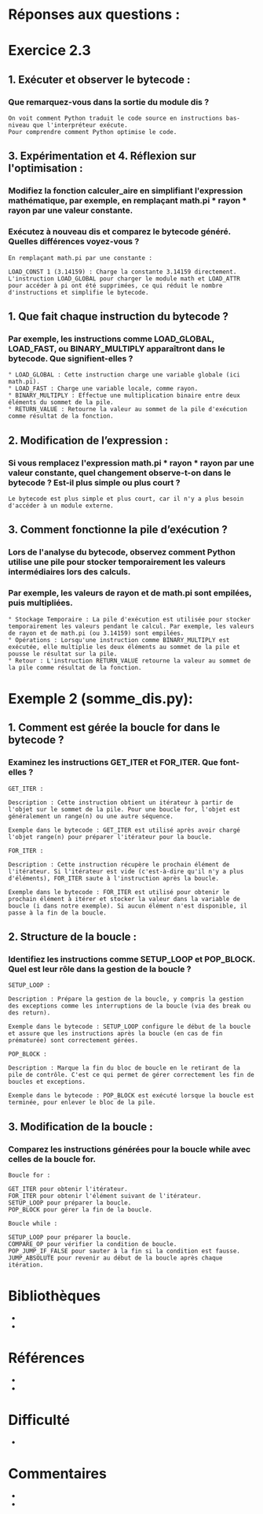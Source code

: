 # Réponses aux questions :
# Exercice 2.3
## 1. Exécuter et observer le bytecode :
### Que remarquez-vous dans la sortie du module dis ?
```
On voit comment Python traduit le code source en instructions bas-niveau que l'interpréteur exécute. 
Pour comprendre comment Python optimise le code.
```
## 3. Expérimentation et 4. Réflexion sur l'optimisation :
### Modifiez la fonction calculer_aire en simplifiant l'expression mathématique, par exemple, en remplaçant math.pi * rayon * rayon par une valeur constante. 

### Exécutez à nouveau dis et comparez le bytecode généré. Quelles différences voyez-vous ?
```
En remplaçant math.pi par une constante :

LOAD_CONST 1 (3.14159) : Charge la constante 3.14159 directement.
L'instruction LOAD_GLOBAL pour charger le module math et LOAD_ATTR pour accéder à pi ont été supprimées, ce qui réduit le nombre d'instructions et simplifie le bytecode.
```

## 1. Que fait chaque instruction du bytecode ?
### Par exemple, les instructions comme LOAD_GLOBAL, LOAD_FAST, ou BINARY_MULTIPLY apparaîtront dans le bytecode. Que signifient-elles ?
```
° LOAD_GLOBAL : Cette instruction charge une variable globale (ici math.pi).
° LOAD_FAST : Charge une variable locale, comme rayon.
° BINARY_MULTIPLY : Effectue une multiplication binaire entre deux éléments du sommet de la pile.
° RETURN_VALUE : Retourne la valeur au sommet de la pile d'exécution comme résultat de la fonction.
```

## 2. Modification de l’expression :
### Si vous remplacez l'expression math.pi * rayon * rayon par une valeur constante, quel changement observe-t-on dans le bytecode ? Est-il plus simple ou plus court ?
```
Le bytecode est plus simple et plus court, car il n'y a plus besoin d'accéder à un module externe.
```

## 3. Comment fonctionne la pile d’exécution ?
### Lors de l'analyse du bytecode, observez comment Python utilise une pile pour stocker temporairement les valeurs intermédiaires lors des calculs. 
### Par exemple, les valeurs de rayon et de math.pi sont empilées, puis multipliées.

```
° Stockage Temporaire : La pile d'exécution est utilisée pour stocker temporairement les valeurs pendant le calcul. Par exemple, les valeurs de rayon et de math.pi (ou 3.14159) sont empilées.
° Opérations : Lorsqu'une instruction comme BINARY_MULTIPLY est exécutée, elle multiplie les deux éléments au sommet de la pile et pousse le résultat sur la pile.
° Retour : L'instruction RETURN_VALUE retourne la valeur au sommet de la pile comme résultat de la fonction.
```

# Exemple 2 (somme_dis.py):
## 1. Comment est gérée la boucle for dans le bytecode ?
### Examinez les instructions GET_ITER et FOR_ITER. Que font-elles ?
```
GET_ITER :

Description : Cette instruction obtient un itérateur à partir de l'objet sur le sommet de la pile. Pour une boucle for, l'objet est généralement un range(n) ou une autre séquence.

Exemple dans le bytecode : GET_ITER est utilisé après avoir chargé l'objet range(n) pour préparer l'itérateur pour la boucle.
```

```
FOR_ITER :

Description : Cette instruction récupère le prochain élément de l'itérateur. Si l'itérateur est vide (c'est-à-dire qu'il n'y a plus d'éléments), FOR_ITER saute à l'instruction après la boucle.

Exemple dans le bytecode : FOR_ITER est utilisé pour obtenir le prochain élément à itérer et stocker la valeur dans la variable de boucle (i dans notre exemple). Si aucun élément n'est disponible, il passe à la fin de la boucle.
```

## 2. Structure de la boucle :
### Identifiez les instructions comme SETUP_LOOP et POP_BLOCK. Quel est leur rôle dans la gestion de la boucle ?
```
SETUP_LOOP :

Description : Prépare la gestion de la boucle, y compris la gestion des exceptions comme les interruptions de la boucle (via des break ou des return).

Exemple dans le bytecode : SETUP_LOOP configure le début de la boucle et assure que les instructions après la boucle (en cas de fin prématurée) sont correctement gérées.
```

```
POP_BLOCK :

Description : Marque la fin du bloc de boucle en le retirant de la pile de contrôle. C'est ce qui permet de gérer correctement les fin de boucles et exceptions.

Exemple dans le bytecode : POP_BLOCK est exécuté lorsque la boucle est terminée, pour enlever le bloc de la pile.
```

## 3. Modification de la boucle :
### Comparez les instructions générées pour la boucle while avec celles de la boucle for.

```
Boucle for :

GET_ITER pour obtenir l'itérateur.
FOR_ITER pour obtenir l'élément suivant de l'itérateur.
SETUP_LOOP pour préparer la boucle.
POP_BLOCK pour gérer la fin de la boucle.
```
```
Boucle while :

SETUP_LOOP pour préparer la boucle.
COMPARE_OP pour vérifier la condition de boucle.
POP_JUMP_IF_FALSE pour sauter à la fin si la condition est fausse.
JUMP_ABSOLUTE pour revenir au début de la boucle après chaque itération.
```

#


# Bibliothèques
* 
*

# Références
*
*

# Difficulté
*

# Commentaires
* 
* 

